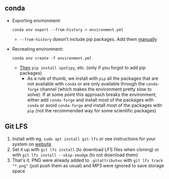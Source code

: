 ## conda

* Exporting environment:
  ```
  conda env export --from-history > environment.yml
  ```
  * `--from-history` doesn't include pip packages. Add them [manually](https://conda.io/projects/conda/en/latest/user-guide/tasks/manage-environments.html#creating-an-environment-file-manually)

* Recreating environment:
  ```
  conda env create -f environment.yml
  ```
  * [Then](https://conda.io/projects/conda/en/latest/user-guide/tasks/manage-environments.html#using-pip-in-an-environment) `pip install spotipy`, etc. (only if you forgot to add pip packages)
    * As a rule of thumb, we install with `pip` all the packages that are not available with `conda` or are only available through the `conda-forge` channel (which makes the environment pretty slow to solve). If at some point this approach breaks the environment, either add `conda-forge` and install most of the packages with `conda` or avoid `conda-forge` and install most of the packages with `pip` (not the recommended way for some scientific packages)

## Git LFS

1. Install with eg. `sudo apt install git-lfs` or see instructions for your system on [website](https://git-lfs.com/)
2. Set it up with `git lfs install` (to download LFS files when cloning) or with `git lfs install --skip-smudge` (to not download them)
3. That's it. PNG were already added to `.gitattributes` with `git lfs track "*.png"` (just push them as usual) and MP3 were ignored to save storage space

